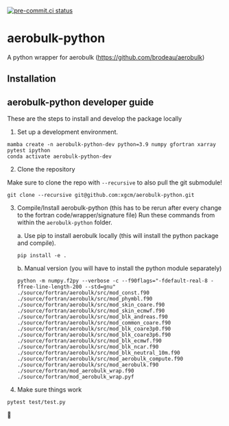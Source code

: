 [![pre-commit.ci status](https://results.pre-commit.ci/badge/github/xgcm/aerobulk-python/main.svg)](https://results.pre-commit.ci/latest/github/xgcm/aerobulk-python/main)

# aerobulk-python
A python wrapper for aerobulk (https://github.com/brodeau/aerobulk)

## Installation

## aerobulk-python developer guide

These are the steps to install and develop the package locally

1. Set up a development environment.
```
mamba create -n aerobulk-python-dev python=3.9 numpy gfortran xarray pytest ipython
conda activate aerobulk-python-dev
```

2. Clone the repository

Make sure to clone the repo with `--recursive` to also pull the git submodule!

```
git clone --recursive git@github.com:xgcm/aerobulk-python.git
```

3. Compile/Install aerobulk-python (this has to be rerun after every change to the fortran code/wrapper/signature file)
    Run these commands from within the `aerobulk-python` folder.

    a. Use pip to install aerobulk locally (this will install the python package and compile).
    ```
    pip install -e .
    ```
    b. Manual version (you will have to install the python module separately)
    ```
    python -m numpy.f2py --verbose -c --f90flags="-fdefault-real-8 -ffree-line-length-200 --std=gnu" ./source/fortran/aerobulk/src/mod_const.f90 ./source/fortran/aerobulk/src/mod_phymbl.f90 ./source/fortran/aerobulk/src/mod_skin_coare.f90 ./source/fortran/aerobulk/src/mod_skin_ecmwf.f90 ./source/fortran/aerobulk/src/mod_blk_andreas.f90 ./source/fortran/aerobulk/src/mod_common_coare.f90 ./source/fortran/aerobulk/src/mod_blk_coare3p0.f90 ./source/fortran/aerobulk/src/mod_blk_coare3p6.f90 ./source/fortran/aerobulk/src/mod_blk_ecmwf.f90 ./source/fortran/aerobulk/src/mod_blk_ncar.f90 ./source/fortran/aerobulk/src/mod_blk_neutral_10m.f90 ./source/fortran/aerobulk/src/mod_aerobulk_compute.f90 ./source/fortran/aerobulk/src/mod_aerobulk.f90 ./source/fortran/mod_aerobulk_wrap.f90 ./source/fortran/mod_aerobulk_wrap.pyf
    ```

4. Make sure things work
```
pytest test/test.py
```
🎉

